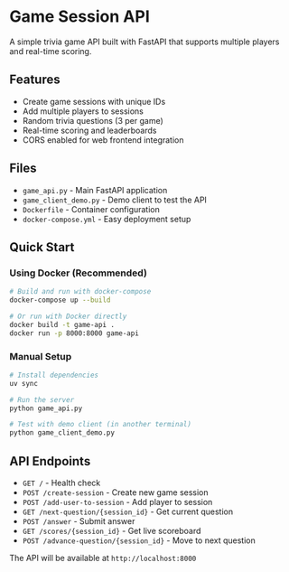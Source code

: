 # Game Session API

A simple trivia game API built with FastAPI that supports multiple players and real-time scoring.

## Features

- Create game sessions with unique IDs
- Add multiple players to sessions
- Random trivia questions (3 per game)
- Real-time scoring and leaderboards
- CORS enabled for web frontend integration

## Files

- `game_api.py` - Main FastAPI application
- `game_client_demo.py` - Demo client to test the API
- `Dockerfile` - Container configuration
- `docker-compose.yml` - Easy deployment setup

## Quick Start

### Using Docker (Recommended)

```bash
# Build and run with docker-compose
docker-compose up --build

# Or run with Docker directly
docker build -t game-api .
docker run -p 8000:8000 game-api
```

### Manual Setup

```bash
# Install dependencies
uv sync

# Run the server
python game_api.py

# Test with demo client (in another terminal)
python game_client_demo.py
```

## API Endpoints

- `GET /` - Health check
- `POST /create-session` - Create new game session
- `POST /add-user-to-session` - Add player to session
- `GET /next-question/{session_id}` - Get current question
- `POST /answer` - Submit answer
- `GET /scores/{session_id}` - Get live scoreboard
- `POST /advance-question/{session_id}` - Move to next question

The API will be available at `http://localhost:8000`
